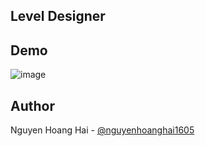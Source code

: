## Level Designer
## Demo
![image](https://github.com/user-attachments/assets/38d7dad1-04d8-419d-a0e1-6187151af499)

## Author
Nguyen Hoang Hai - [@nguyenhoanghai1605](https://github.com/nguyenhoanghai1605)

